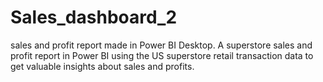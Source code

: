 # Sales_dashboard_2
sales and profit report made in Power BI Desktop. A superstore sales and profit report in Power BI using the US superstore retail transaction data to get valuable insights about sales and profits.
